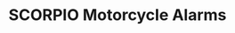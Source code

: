 ---
title: "SCORPIO Motorcycle Alarms"
url: /scottsdale/scorpio-motorcycle-alarms/
shop: car parts
---